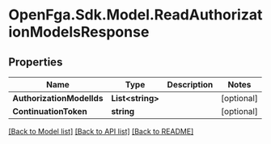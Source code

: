 # OpenFga.Sdk.Model.ReadAuthorizationModelsResponse

## Properties

Name | Type | Description | Notes
------------ | ------------- | ------------- | -------------
**AuthorizationModelIds** | **List&lt;string&gt;** |  | [optional] 
**ContinuationToken** | **string** |  | [optional] 

[[Back to Model list]](../README.md#models) [[Back to API list]](../README.md#api-endpoints) [[Back to README]](../README.md)

